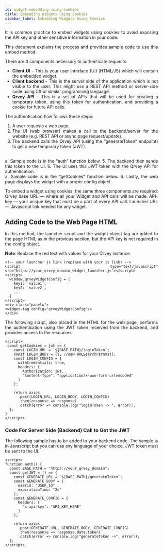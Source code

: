 ```yaml
---
id: widget-embedding-using-cookies
title: Embedding Widgets Using Cookies
sidebar_label: Embedding Widgets Using Cookies
---
```


<div style="text-align: justify">

It is common practice to embed widgets using cookies to avoid exposing the API key and other sensitive information in your code. 

This document explains the process and provides sample code to use this embed method.

There are 3 components necessary to authenticate requests:
* **Client UI** - This is your user interface (UI) (HTML/JS) which will contain the embedded widget.
* **Client backend** - This is the server side of the application which is not visible to the user. This might use a REST API method or server-side code using C# or similar programming language.
* **Qrvey API** - This is a set of APIs that will be used for creating a temporary token, using this token for authentication, and providing a cookie for future API calls.

The authentication flow follows these steps:
1. A user requests a web page.
2. The UI (web browser) makes a call to the backend/server for the website (e.g. REST API or async page request/update).
3. The backend calls the Qrvey API (using the “generateToken” endpoint) to get a new temporary token (JWT).
<br>
a. Sample code is in the “auth” function below.
5. The backend then sends this token to the UI.
6. The UI uses this JWT token with the Qrvey API for authentication. 
<br>
a. Sample code is in the “getCookies” function below.
6. Lastly, the web page displays the widget with a proper config object.
 
To embed a widget using cookies, the same three components are required:
Qrvey base URL — where all your Widget and API calls will be made.
API-key — your unique key that must be a part of every API call.
Launcher URL — Javascript link needed for any widget.

## Adding Code to the Web Page HTML
In this method, the launcher script and the widget object tag are added to the page HTML  as in the previous section, but the API key is not required in the config object.

**Note**: Replace the red text with values for your Qrvey instance.

```
<!-- your launcher js link (replace with your js link) -->
<script type="text/javascript" src="https://your_qrvey_domain_widget_launcher.js"></script>
<script>  
  window.qrveyWidgetConfig = {
    key1: 'value1',
    key2: 'value2',
    ...
  }
</script> 
<div class="panelw">
<widget-tag config="qrveyWidgetConfig"/>
</div>
```
The following script, also placed in the HTML for the web page, performs the authentication using the JWT token received from the backend, and provides access to the resources.
```
<script>  
 const getCookies = jwt => {
    const LOGIN_URL = `${BASE_PATH}/loginToken`;
    const LOGIN_BODY = {}; //new URLSearchParams();
    const LOGIN_CONFIG = {
      withCredentials: true,
      headers: {
        Authorization: jwt,
        "Content-Type": "application/x-www-form-urlencoded"
      }
    };

    return axios
      .post(LOGIN_URL, LOGIN_BODY, LOGIN_CONFIG)
      .then(response => response)
      .catch(error => console.log("loginToken -> ", error));
  };
}
</script>
```

### Code For Server Side (Backend) Call to Get the JWT
The following sample has to be added to your backend code. The sample is in Javascript but you can use any language of your choice.
JWT token must be sent to the UI.

```
<script> 
function auth() {
  const BASE_PATH = "https://your_qrvey_domain";
  const getJWT = () => {
    const GENERATE_URL = `${BASE_PATH}/generateToken`;
    const GENERATE_BODY = {
      userid: "USER_ID",
      expirationTime: "2s"
    };
    const GENERATE_CONFIG = {
      headers: {
        "x-api-key": "API_KEY_HERE" 
      }
    };

    return axios
      .post(GENERATE_URL, GENERATE_BODY, GENERATE_CONFIG)
      .then(response => response.data.token)
      .catch(error => console.log("generateToken ->", error));
  };
</script>
```

